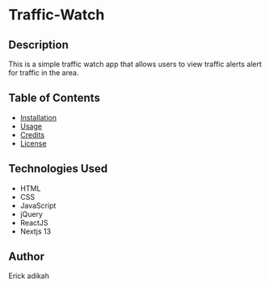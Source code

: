 # Traffic-Watch

## Description

This is a simple traffic watch app that allows users to view traffic alerts alert for traffic in the area.

## Table of Contents

* [Installation](#installation)
* [Usage](#usage)
* [Credits](#credits)
* [License](#license)

## Technologies Used

* HTML
* CSS
* JavaScript
* jQuery
* ReactJS
* Nextjs 13

## Author

Erick adikah


